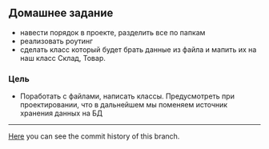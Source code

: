 ## Домашнее задание
- навести порядок в проекте, разделить все по папкам
- реализовать роутинг
- сделать класс который будет брать данные из файла и мапить их на наш класс Склад, Товар.

### Цель
- Поработать с файлами, написать классы. Предусмотреть при проектировании, что в дальнейшем мы поменяем источник хранения данных на БД

---
[Here](https://github.com/valnative/nix-project/commits/mvc) you can see the commit history of this branch.